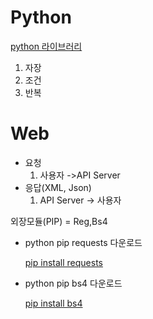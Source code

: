 # Python

[python 라이브러리](https://docs.python.org/ko/3/library/index.html)

1. 자장
2. 조건
3. 반복

# Web

* 요청
  1. 사용자 ->API Server
* 응답(XML, Json)
  1. API Server -> 사용자

외장모듈(PIP) = Reg,Bs4

* python  pip requests 다운로드

  [pip install requests](https://pypi.org/project/requests/)

* python pip bs4 다운로드

  [pip install bs4](https://pypi.org/project/bs4/)